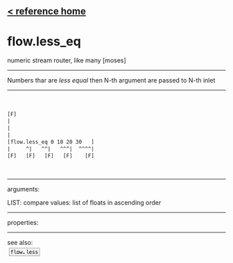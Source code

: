 [< reference home](ceammc_lib.html)
---

# flow.less_eq


numeric stream router, like many [moses]

---

Numbers thar are *less equal* then N-th argument are passed to N-th inlet<br>


---


```


[F]
|
|
|
[flow.less_eq 0 10 20 30   ]
|     ^|   ^^|   ^^^|  ^^^^|
[F]   [F]   [F]   [F]    [F]

            
```

---
arguments:

LIST: compare values: list of floats in ascending
            order<br>

---
properties:


---
see also:<br>
[![flow.less](img/object_flow.less.png)](flow.less.html)

